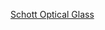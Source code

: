 [Schott Optical Glass ](http://www.us.schott.com/advanced_optics/english/download/schott_optical_glass_catalogue_excel_may_2016.xls)
